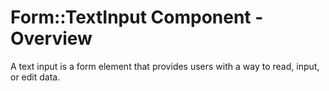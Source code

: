 # Form::TextInput Component - Overview

A text input is a form element that provides users with a way to read, input, or edit data.